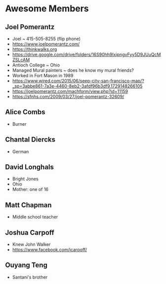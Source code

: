 # Awesome Members

## Joel Pomerantz

* Joel ~ 415-505-8255 (flip phone)
* https://www.joelpomerantz.com/
* https://thinkwalks.org
* https://drive.google.com/drive/folders/16S90hh9IxipngvFyy5D9JUuQcMZSLcAM
* Antioch College ~ Ohio
* Managed Mural painters ~ does he know my mural friends?
* Worked in Fort Mason in 1989
* https://www.wired.com/2015/06/seep-city-san-francisco-map/?_sp=3abbe861-7a3e-4460-8eb2-3afdf96b3df9.1729148266105
* https://joelpomerantz.com/machform/view.php?id=11159
* https://sfnhs.com/2009/03/27/joel-pomerantz-32609/

## Alice Combs

* Burner

## Chantal Diercks

* German

## David Longhals

* Bright Jones
* Ohio
* Mother: one of 16

## Matt Chapman

* Middle school teacher


## Joshua Carpoff

* Knew John Walker
* https://www.facebook.com/jcarpoff/


## Ouyang Teng

* Santani's brother

